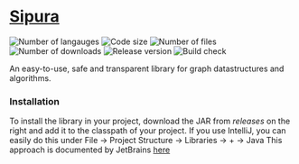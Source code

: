 # [Sipura](https://www.google.com/maps/@-2.2124651,99.6788144,12.01z)

![Number of langauges](https://img.shields.io/github/languages/count/sipura/Sipura)
![Code size](https://img.shields.io/github/languages/code-size/sipura/Sipura)
![Number of files](https://img.shields.io/github/directory-file-count/sipura/Sipura)
![Number of downloads](https://img.shields.io/github/downloads/sipura/Sipura/total)
![Release version](https://img.shields.io/github/v/tag/sipura/Sipura)
![Build check](https://img.shields.io/github/actions/workflow/status/sipura/Sipura/code-checks.yml)

An easy-to-use, safe and transparent library for graph datastructures and algorithms.

### Installation

To install the library in your project, download the
JAR from *releases* on the right and add it to the classpath of your
project.
If you use IntelliJ, you can easily do this under File -> Project Structure -> Libraries -> + -> Java
This approach is documented by
JetBrains [here](https://www.jetbrains.com/help/idea/library.html#define-a-project-library)
